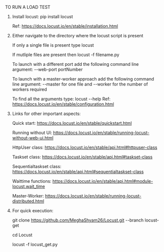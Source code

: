 TO RUN A LOAD TEST
1) Install locust:
   pip install locust
   
   Ref: https://docs.locust.io/en/stable/installation.html


2) Either navigate to the directory where the locust script is present
   
   If only a  single file is present type
    locust
   
   If mutliple files are present then
    locust -f filename.py
   
   To launch with a different port add the following command line argument:
    --web-port portNumber
   
   To launch with a master-worker approach add the following command line argument:
    --master for one file and --worker for the number of workers required
   
   To find all the arguments type:
    locust --help
   Ref: https://docs.locust.io/en/stable/configuration.html

3) Links for other important aspects:
    
    Quick start: https://docs.locust.io/en/stable/quickstart.html
    
    Running without UI: https://docs.locust.io/en/stable/running-locust-without-web-ui.html
    
    HttpUser class: https://docs.locust.io/en/stable/api.html#httpuser-class
    
    Taskset class: https://docs.locust.io/en/stable/api.html#taskset-class
    
    Sequentialtaskset class: https://docs.locust.io/en/stable/api.html#sequentialtaskset-class
    
    Waittime functions: https://docs.locust.io/en/stable/api.html#module-locust.wait_time
    
    Master-Worker: https://docs.locust.io/en/stable/running-locust-distributed.html

4) For quick execution:
    
    git clone https://github.com/MeghaShyam26/Locust.git --branch locust-get
    
    cd Locust
    
    locust -f locust_get.py 
